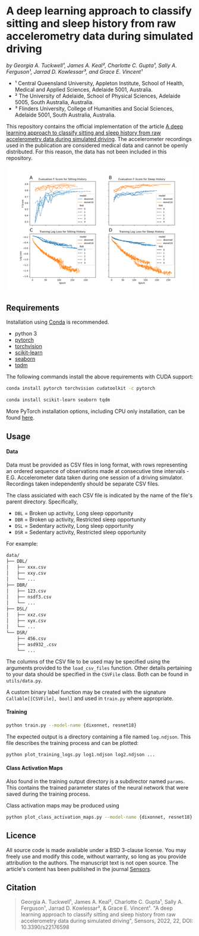 # A deep learning approach to classify sitting and sleep history from raw accelerometry data during simulated driving

*by Georgia A. Tuckwell¹, James A. Keal², Charlotte C. Gupta¹, Sally A. Ferguson¹, Jarrad D. Kowlessar³, and Grace E. Vincent¹*

 - ¹ Central Queensland University, Appleton Institute, School of Health, Medical and Applied Sciences, Adelaide 5001, Australia.
 - ² The University of Adelaide, School of Physical Sciences, Adelaide 5005, South Australia, Australia.
 - ³ Flinders University, College of Humanities and Social Sciences, Adelaide 5001, South Australia, Australia.

This repository contains the official implementation of the article [A deep learning approach to classify sitting and sleep history from raw accelerometry data during simulated driving](https://www.mdpi.com/1424-8220/22/17/6598). The accelerometer recordings used in the publication are considered medical data and cannot be openly distributed. For this reason, the data has not been included in this repository.

![figure_4](plots/combined_plots.png)

## Requirements

Installation using [Conda](https://www.anaconda.com/) is recommended.

 - python 3
 - [pytorch](https://pytorch.org/docs/stable/index.html)
 - [torchvision](https://pytorch.org/vision/stable/index.html)
 - [scikit-learn](https://scikit-learn.org/stable/index.html)
 - [seaborn](https://seaborn.pydata.org/)
 - [tqdm](https://tqdm.github.io/)

 The following commands install the above requirements with CUDA support:

```sh
conda install pytorch torchvision cudatoolkit -c pytorch
```

```sh
conda install scikit-learn seaborn tqdm
```

More PyTorch installation options, including CPU only installation, can be found [here](https://pytorch.org/get-started/locally/).

## Usage

#### Data

Data must be provided as CSV files in long format, with rows representing an ordered sequence of observations made at consecutive time intervals - E.G. Accelerometer data taken during one session of a driving simulator. Recordings taken independently should be separate CSV files.

The class assiciated with each CSV file is indicated by the name of the file's parent directory. Specifically,

 - `DBL` = Broken up activity, Long sleep opportunity
 - `DBR` = Broken up activity, Restricted sleep opportunity
 - `DSL` = Sedentary activity, Long sleep opportunity
 - `DSR` = Sedentary activity, Restricted sleep opportunity

For example:

```
data/
├── DBL/
│   ├── xxx.csv
│   ├── xxy.csv
│   └── ...
├── DBR/
│   ├── 123.csv
│   ├── nsdf3.csv
│   └── ...
├── DSL/
│   ├── xxz.csv
│   ├── xyx.csv
│   └── ...
└── DSR/
    ├── 456.csv
    ├── asd932_.csv
    └── ...
```

The columns of the CSV file to be used may be specified using the arguments provided to the `load_csv_files` function. Other details pertaining to your data should be specified in the `CSVFile` class. Both can be found in `utils/data.py`.

A custom binary label function may be created with the signature `Callable[[CSVFile], bool]` and used in `train.py` where appropriate.

#### Training

```sh
python train.py --model-name {dixonnet, resnet18}
```

The expected output is a directory containing a file named `log.ndjson`. This file describes the training process and can be plotted:

```sh
python plot_training_logs.py log1.ndjson log2.ndjson ...
```

#### Class Activation Maps

Also found in the training output directory is a subdirector named `params`. This contains the trained parameter states of the neural network that were saved during the training process.

Class activation maps may be produced using

```sh
python plot_class_activation_maps.py --model-name {dixonnet, resnet18} /path/to/params/
```

## Licence

All source code is made available under a BSD 3-clause license. You may freely use and modify this code, without warranty, so long as you provide attribution to the authors. The manuscript text is not open source. The article's content has been published in the journal [Sensors](https://www.mdpi.com/journal/sensors).

## Citation

 > Georgia A. Tuckwell¹, James A. Keal², Charlotte C. Gupta¹, Sally A. Ferguson¹, Jarrad D. Kowlessar³, & Grace E. Vincent¹. "A deep learning approach to classify sitting and sleep history from raw accelerometry data during simulated driving", Sensors, 2022, 22, DOI: 10.3390/s22176598
